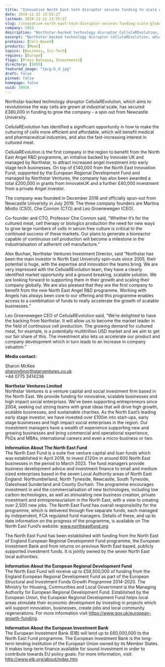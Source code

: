 ```yaml
---
title: "Innovative North East tech disruptor secures funding to scale globally"
date: 2019-11-22 13:55:27
lastmod: 2019-11-22 13:55:27
slug: /innovative-north-east-tech-disruptor-secures-funding-scale-globally
company: 5855
description: "Northstar-backed technology disruptor CellulaREvolution, which aims to revolutionise the way cells are grown at industrial scale, has secured £380,000 in funding to grow the company - a spin out from Newcastle University. CellulaREvolution has identified a significant opportunity in how to make the culturing of cells more efficient and affordable, which will benefit medical and pharmaceutical industries, and also the fast-increasing interest in cultured meat."
excerpt: "Northstar-backed technology disruptor CellulaREvolution, which aims to revolutionise the way cells are grown at industrial scale, has secured £380,000 in funding to grow the company - a spin out from Newcastle University. CellulaREvolution has identified a significant opportunity in how to make the culturing of cells more efficient and affordable, which will benefit medical and pharmaceutical industries, and also the fast-increasing interest in cultured meat."
proteins: [Cell-Based]
products: [Meat]
topics: [Business, Sci-Tech]
regions: [Europe]
flags: [Press Release, Investments]
directory: [5855]
featured_image: "tpcg-D_d.jpg"
draft: false
pinned: false
homepage: false
uuid: 10936
---
```

<p>Northstar-backed technology disruptor CellulaREvolution, which aims to revolutionise the way cells are grown at industrial scale, has secured £380,000 in funding to grow the company - a spin out from Newcastle University.</p>
<p>CellulaREvolution has identified a significant opportunity in how to make the culturing of cells more efficient and affordable, which will benefit medical and pharmaceutical industries, and also the fast-increasing interest in cultured meat.</p>
<p>CellulaREvolution is the first company in the region to benefit from the North East Angel R&D programme, an initiative backed by Innovate UK and managed by Northstar, to attract increased angel investment into early stage tech businesses. On top of £140,000 from the North East Innovation Fund, supported by the European Regional Development Fund and managed by Northstar Ventures, the company has also been awarded a total £200,000 in grants from InnovateUK and a further £40,000 investment from a private Angel investor.</p>
<p>The company was founded in December 2018 and officially spun-out from Newcastle University in July 2019. The three company founders are Martina Miotto (CSO), Che Connon (CTO) and Leo Groenewegen (CEO).</p>
<p>Co-founder and CTO, Professor Che Connon said, “Whether it’s for the cultured meat, cell therapy or biologics production the need for new ways to grow large numbers of cells in serum free culture is critical to the continued success of these markets. Our plans to generate a bioreactor capable of continuous cell production will become a milestone in the industrialisation of adherent cell manufacture.”</p>
<p>Alex Buchan, Northstar Ventures Investment Director, said “Northstar has been the main investor in North East University spin-outs since 2005, their potential is huge, with the expertise and innovation the teams bring. We are very impressed with the CellulaREvolution team, they have a clearly identified market opportunity and a ground breaking, scalable solution. We are looking forward to supporting them in their growth and scaling their company globally. We are also pleased that they are the first company to benefit from the new North East Angel R&D programme. Working with Angels has always been core to our offering and this programme enables access to a combination of funds to really accelerate the growth of scalable businesses.”</p>
<p>Leo Groenewegen CEO of CellulaREvolution said, “We’re delighted to have the backing from Northstar. It will allow us to become the market leader in the field of continuous cell production. The growing demand for cultured meat, for example, is a potentially multitrillion USD market and we aim to get our fair share of this. The investment also lets us accelerate our product and company development which in turn leads to an increase in company valuation.”</p>
<p><strong>Media contact:</strong></p>
<p>Sharon McKee<br />
<a href="mailto:sharon@northstarventures.co.uk">sharon@northstarventures.co.uk</a><br />
+44 0775 3414236</p>
<p><strong>Northstar Ventures Limited</strong><br />
Northstar Ventures is a venture capital and social investment firm based in the North East. We provide funding for innovative, scalable businesses and high impact social enterprises. We’ve been supporting entrepreneurs since 2004, seeking out strong teams with great ideas that will drive high growth, scalable businesses, and sustainable charities. As the North East’s leading early stage investor, we have invested over £100m into start-ups, early stage businesses and high impact social enterprises in the region. Our investment managers have a wealth of experience supporting new and growing businesses and bring commercial and operational experience, PhDs and MBAs, international careers and even a micro-business or two.</p>
<p><strong>Information About The North East Fund</strong><br />
The North East Fund is a suite five venture capital and loan funds which was established in April 2018, to invest £120m in around 600 North East businesses in the period to March 2023. The fund managers provide business development advice and investment finance to small and medium sized enterprises based in the seven Local Authority areas of North East England: Northumberland, North Tyneside, Newcastle, South Tyneside, Gateshead Sunderland and County Durham. The programme encourages investment in and the commercialisation of new technologies, including low carbon technologies, as well as stimulating new business creation, private investment and entrepreneurialism in the North East, with a view to creating over 2,500 new jobs. The North East Fund has overall responsibility for the programme, which is delivered through five separate funds, each managed by independent, FCA regulated fund managers. Details of these, and up to date information on the progress of the programme, is available on The North East Fund’s website: <a href="http://www.northeastfund.org">www.northeastfund.org</a></p>
<p>The North East Fund has been established with funding from the North East of England European Regional Development Fund programme, the European Investment Bank and from returns on previous North East based, publicly supported investment funds. It is jointly owned by the seven North East local authorities.</p>
<p><strong>Information About the European Regional Development Fund</strong><br />
The North East Fund will receive up to £58,500,000 of funding from the England European Regional Development Fund as part of the European Structural and Investment Funds Growth Programme 2014-2020. The Ministry for Housing, Communities and Local Government is the Managing Authority for European Regional Development Fund. Established by the European Union, the European Regional Development Fund helps local areas stimulate their economic development by investing in projects which will support innovation, businesses, create jobs and local community regenerations. For more information visit <a href="https://www.gov.uk/european-growth-funding">https://www.gov.uk/european-growth-funding</a>.</p>
<p><strong>Information About the European Investment Bank</strong><br />
The European Investment Bank (EIB) will lend up to £60,000,000 to the North East Fund programme. The European Investment Bank is the long-term lending institution of the European Union owned by its Member States. It makes long-term finance available for sound investment in order to contribute towards EU policy goals. For more information, visit: <a href="http://www.eib.org/about/index.htm">http://www.eib.org/about/index.htm</a></p>
